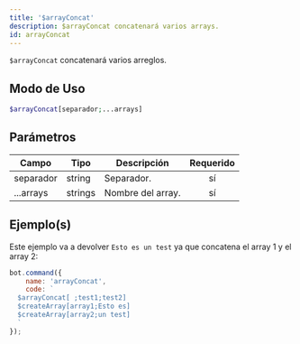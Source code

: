 ```yaml
---
title: '$arrayConcat'
description: $arrayConcat concatenará varios arrays.
id: arrayConcat
---
```


`$arrayConcat` concatenará varios arreglos.

## Modo de Uso

```php
$arrayConcat[separador;...arrays]
```

## Parámetros

| Campo     | Tipo    | Descripción       | Requerido |
| --------- | ------- | ----------------- |:---------:|
| separador | string  | Separador.        |    sí     |
| ...arrays | strings | Nombre del array. |    sí     |

## Ejemplo(s)

Este ejemplo va a devolver `Esto es un test` ya que concatena el array 1 y el array 2:

```javascript
bot.command({
    name: 'arrayConcat',
    code: `
  $arrayConcat[ ;test1;test2]
  $createArray[array1;Esto es]
  $createArray[array2;un test]
  `
});
```